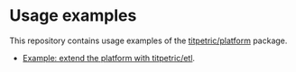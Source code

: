 # Usage examples

This repository contains usage examples of the
[titpetric/platform](https://github.com/titpetric/platform) package.

- [Example: extend the platform with titpetric/etl](./etl).
